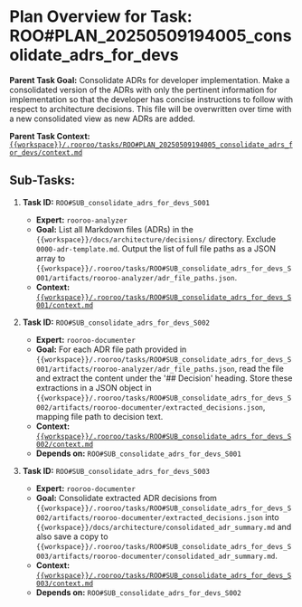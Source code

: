 # Plan Overview for Task: ROO#PLAN_20250509194005_consolidate_adrs_for_devs

**Parent Task Goal:** Consolidate ADRs for developer implementation. Make a consolidated version of the ADRs with only the pertinent information for implementation so that the developer has concise instructions to follow with respect to architecture decisions. This file will be overwritten over time with a new consolidated view as new ADRs are added.

**Parent Task Context:** [`{{workspace}}/.rooroo/tasks/ROO#PLAN_20250509194005_consolidate_adrs_for_devs/context.md`](../tasks/ROO#PLAN_20250509194005_consolidate_adrs_for_devs/context.md)

## Sub-Tasks:

1.  **Task ID:** `ROO#SUB_consolidate_adrs_for_devs_S001`
    *   **Expert:** `rooroo-analyzer`
    *   **Goal:** List all Markdown files (ADRs) in the `{{workspace}}/docs/architecture/decisions/` directory. Exclude `0000-adr-template.md`. Output the list of full file paths as a JSON array to `{{workspace}}/.rooroo/tasks/ROO#SUB_consolidate_adrs_for_devs_S001/artifacts/rooroo-analyzer/adr_file_paths.json`.
    *   **Context:** [`{{workspace}}/.rooroo/tasks/ROO#SUB_consolidate_adrs_for_devs_S001/context.md`](../tasks/ROO#SUB_consolidate_adrs_for_devs_S001/context.md)

2.  **Task ID:** `ROO#SUB_consolidate_adrs_for_devs_S002`
    *   **Expert:** `rooroo-documenter`
    *   **Goal:** For each ADR file path provided in `{{workspace}}/.rooroo/tasks/ROO#SUB_consolidate_adrs_for_devs_S001/artifacts/rooroo-analyzer/adr_file_paths.json`, read the file and extract the content under the '## Decision' heading. Store these extractions in a JSON object in `{{workspace}}/.rooroo/tasks/ROO#SUB_consolidate_adrs_for_devs_S002/artifacts/rooroo-documenter/extracted_decisions.json`, mapping file path to decision text.
    *   **Context:** [`{{workspace}}/.rooroo/tasks/ROO#SUB_consolidate_adrs_for_devs_S002/context.md`](../tasks/ROO#SUB_consolidate_adrs_for_devs_S002/context.md)
    *   **Depends on:** `ROO#SUB_consolidate_adrs_for_devs_S001`

3.  **Task ID:** `ROO#SUB_consolidate_adrs_for_devs_S003`
    *   **Expert:** `rooroo-documenter`
    *   **Goal:** Consolidate extracted ADR decisions from `{{workspace}}/.rooroo/tasks/ROO#SUB_consolidate_adrs_for_devs_S002/artifacts/rooroo-documenter/extracted_decisions.json` into `{{workspace}}/docs/architecture/consolidated_adr_summary.md` and also save a copy to `{{workspace}}/.rooroo/tasks/ROO#SUB_consolidate_adrs_for_devs_S003/artifacts/rooroo-documenter/consolidated_adr_summary.md`.
    *   **Context:** [`{{workspace}}/.rooroo/tasks/ROO#SUB_consolidate_adrs_for_devs_S003/context.md`](../tasks/ROO#SUB_consolidate_adrs_for_devs_S003/context.md)
    *   **Depends on:** `ROO#SUB_consolidate_adrs_for_devs_S002`